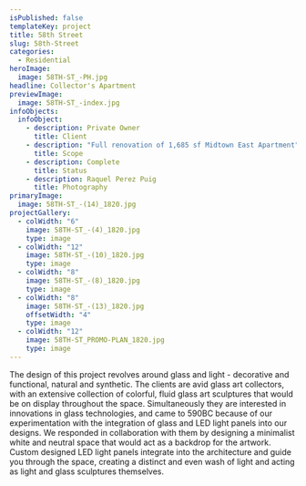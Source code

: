 ```yaml
---
isPublished: false
templateKey: project
title: 58th Street
slug: 58th-Street
categories:
  - Residential
heroImage:
  image: 58TH-ST_-PH.jpg
headline: Collector's Apartment
previewImage:
  image: 58TH-ST_-index.jpg
infoObjects:
  infoObject:
    - description: Private Owner
      title: Client
    - description: "Full renovation of 1,685 sf Midtown East Apartment"
      title: Scope
    - description: Complete
      title: Status
    - description: Raquel Perez Puig
      title: Photography
primaryImage:
  image: 58TH-ST_-(14)_1820.jpg
projectGallery:
  - colWidth: "6"
    image: 58TH-ST_-(4)_1820.jpg
    type: image
  - colWidth: "12"
    image: 58TH-ST_-(10)_1820.jpg
    type: image
  - colWidth: "8"
    image: 58TH-ST_-(8)_1820.jpg
    type: image
  - colWidth: "8"
    image: 58TH-ST_-(13)_1820.jpg
    offsetWidth: "4"
    type: image
  - colWidth: "12"
    image: 58TH-ST_PROMO-PLAN_1820.jpg
    type: image
---
```


The design of this project revolves around glass and light - decorative and functional, natural and synthetic. The clients are avid glass art collectors, with an extensive collection of colorful, fluid glass art sculptures that would be on display throughout the space. Simultaneously they are interested in innovations in glass technologies, and came to 590BC because of our experimentation with the integration of glass and LED light panels into our designs. We responded in collaboration with them by designing a minimalist white and neutral space that would act as a backdrop for the artwork. Custom designed LED light panels integrate into the architecture and guide you through the space, creating a distinct and even wash of light and acting as light and glass sculptures themselves.
